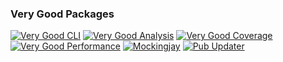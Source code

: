 ### Very Good Packages

[![Very Good CLI](https://github-readme-stats.vercel.app/api/pin/?username=verygoodopensource&repo=very_good_cli)](https://github.com/verygoodopensource/very_good_cli)
[![Very Good Analysis](https://github-readme-stats.vercel.app/api/pin/?username=verygoodopensource&repo=very_good_analysis)](https://github.com/verygoodopensource/very_good_analysis)
[![Very Good Coverage](https://github-readme-stats.vercel.app/api/pin/?username=verygoodopensource&repo=very_good_coverage)](https://github.com/verygoodopensource/very_good_coverage)
[![Very Good Performance](https://github-readme-stats.vercel.app/api/pin/?username=verygoodopensource&repo=very_good_performance)](https://github.com/verygoodopensource/very_good_performance)
[![Mockingjay](https://github-readme-stats.vercel.app/api/pin/?username=verygoodopensource&repo=mockingjay)](https://github.com/verygoodopensource/mockingjay)
[![Pub Updater](https://github-readme-stats.vercel.app/api/pin/?username=verygoodopensource&repo=pub_updater)](https://github.com/verygoodopensource/pub_updater)
